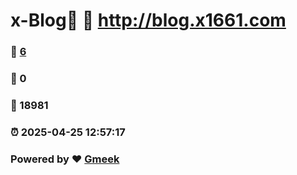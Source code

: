 # x-Blog🍃 :link: http://blog.x1661.com 
### :page_facing_up: [6](http://blog.x1661.com/tag.html) 
### :speech_balloon: 0 
### :hibiscus: 18981 
### :alarm_clock: 2025-04-25 12:57:17 
### Powered by :heart: [Gmeek](https://github.com/Meekdai/Gmeek)
